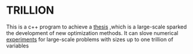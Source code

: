# TRILLION
This is a c++ program  to achieve a [thesis](http://www1.icsi.berkeley.edu/~kfount/Resources/ismp2015.pdf)  ,which is a large-scale sparked the development of new optimization methods.
 It can slove  numerical [experiments](http://www.maths.ed.ac.uk/~gondzio/reports/trillion.pdf) for large-scale problems with sizes up to one trillion of variables